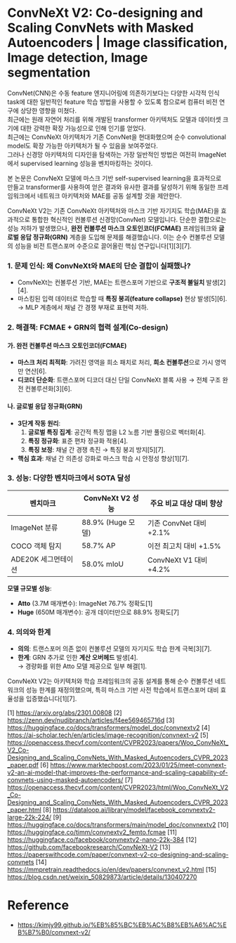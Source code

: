 # ConvNeXt V2: Co-designing and Scaling ConvNets with Masked Autoencoders | Image classification, Image detection, Image segmentation

ConvNet(CNN)은 수동 feature 엔지니어링에 의존하기보다는 다양한 시각적 인식 task에 대한 일반적인 feature 학습 방법을 사용할 수 있도록 함으로써 컴퓨터 비전 연구에 상당한 영향을 미쳤다.  
최근에는 원래 자연어 처리를 위해 개발된 transformer 아키텍처도 모델과 데이터셋 크기에 대한 강력한 확장 가능성으로 인해 인기를 얻었다.  
최근에는 ConvNeXt 아키텍처가 기존 ConvNet을 현대화했으며 순수 convolutional model도 확장 가능한 아키텍처가 될 수 있음을 보여주었다.  
그러나 신경망 아키텍처의 디자인을 탐색하는 가장 일반적인 방법은 여전히 ImageNet에서 supervised learning 성능을 벤치마킹하는 것이다.

본 논문은 ConvNeXt 모델에 마스크 기반 self-supervised learning을 효과적으로 만들고 transformer를 사용하여 얻은 결과와 유사한 결과를 달성하기 위해 동일한 프레임워크에서 네트워크 아키텍처와 MAE를 공동 설계할 것을 제안한다.

ConvNeXt V2는 기존 ConvNeXt 아키텍처와 마스크 기반 자기지도 학습(MAE)을 효과적으로 통합한 혁신적인 컨볼루션 신경망(ConvNet) 모델입니다. 단순한 결합으로는 성능 저하가 발생했으나, **완전 컨볼루션 마스크 오토인코더(FCMAE)** 프레임워크와 **글로벌 응답 정규화(GRN)** 계층을 도입해 문제를 해결했습니다. 이는 순수 컨볼루션 모델의 성능을 비전 트랜스포머 수준으로 끌어올린 핵심 연구입니다[1][3][7].

### 1. 문제 인식: 왜 ConvNeXt와 MAE의 단순 결합이 실패했나?
- ConvNeXt는 컨볼루션 기반, MAE는 트랜스포머 기반으로 **구조적 불일치** 발생[2][4].
- 마스킹된 입력 데이터로 학습할 때 **특징 붕괴(feature collapse)** 현상 발생[5][6].  
  → MLP 계층에서 채널 간 경쟁 부재로 표현력 저하.

### 2. 해결책: FCMAE + GRN의 협력 설계(Co-design)
#### 가. 완전 컨볼루션 마스크 오토인코더(FCMAE)
- **마스크 처리 최적화**: 가려진 영역을 희소 패치로 처리, **희소 컨볼루션**으로 가시 영역만 연산[6].
- **디코더 단순화**: 트랜스포머 디코더 대신 단일 ConvNeXt 블록 사용 → 전체 구조 완전 컨볼루션화[3][6].

#### 나. 글로벌 응답 정규화(GRN)
- **3단계 작동 원리**:
  1. **글로벌 특징 집계**: 공간적 특징 맵을 L2 노름 기반 풀링으로 벡터화[4].
  2. **특징 정규화**: 표준 편차 정규화 적용[4].
  3. **특징 보정**: 채널 간 경쟁 촉진 → 특징 붕괴 방지[5][7].
- **핵심 효과**: 채널 간 의존성 강화로 마스크 학습 시 안정성 향상[1][7].

### 3. 성능: 다양한 벤치마크에서 SOTA 달성
| 벤치마크         | ConvNeXt V2 성능                     | 주요 비교 대상 대비 향상 |
|------------------|---------------------------------------|--------------------------|
| ImageNet 분류    | 88.9% (Huge 모델)                    | 기존 ConvNet 대비 +2.1%  |
| COCO 객체 탐지   | 58.7% AP                             | 이전 최고치 대비 +1.5%  |
| ADE20K 세그먼테이션 | 58.0% mIoU                          | ConvNeXt V1 대비 +4.2%  |

**모델 규모별 성능**:
- **Atto** (3.7M 매개변수): ImageNet 76.7% 정확도[1]
- **Huge** (650M 매개변수): 공개 데이터만으로 88.9% 정확도[7]

### 4. 의의와 한계
- **의의**: 트랜스포머 의존 없이 컨볼루션 모델의 자기지도 학습 한계 극복[3][7].
- **한계**: GRN 추가로 인한 **계산 오버헤드** 발생[4].  
  → 경량화를 위한 Atto 모델 제공으로 일부 해결[1].

ConvNeXt V2는 아키텍처와 학습 프레임워크의 공동 설계를 통해 순수 컨볼루션 네트워크의 성능 한계를 재정의했으며, 특히 마스크 기반 사전 학습에서 트랜스포머 대비 효율성을 입증했습니다[1][7].

[1] https://arxiv.org/abs/2301.00808
[2] https://zenn.dev/nudibranch/articles/f4ee569465716d
[3] https://huggingface.co/docs/transformers/model_doc/convnextv2
[4] https://ai-scholar.tech/en/articles/image-recognition/convnext-v2
[5] https://openaccess.thecvf.com/content/CVPR2023/papers/Woo_ConvNeXt_V2_Co-Designing_and_Scaling_ConvNets_With_Masked_Autoencoders_CVPR_2023_paper.pdf
[6] https://www.marktechpost.com/2023/01/25/meet-convnext-v2-an-ai-model-that-improves-the-performance-and-scaling-capability-of-convnets-using-masked-autoencoders/
[7] https://openaccess.thecvf.com/content/CVPR2023/html/Woo_ConvNeXt_V2_Co-Designing_and_Scaling_ConvNets_With_Masked_Autoencoders_CVPR_2023_paper.html
[8] https://dataloop.ai/library/model/facebook_convnextv2-large-22k-224/
[9] https://huggingface.co/docs/transformers/main/model_doc/convnextv2
[10] https://huggingface.co/timm/convnextv2_femto.fcmae
[11] https://huggingface.co/facebook/convnextv2-nano-22k-384
[12] https://github.com/facebookresearch/ConvNeXt-V2
[13] https://paperswithcode.com/paper/convnext-v2-co-designing-and-scaling-convnets
[14] https://mmpretrain.readthedocs.io/en/dev/papers/convnext_v2.html
[15] https://blog.csdn.net/weixin_50829873/article/details/130407270

# Reference
- https://kimjy99.github.io/%EB%85%BC%EB%AC%B8%EB%A6%AC%EB%B7%B0/convnext-v2/
